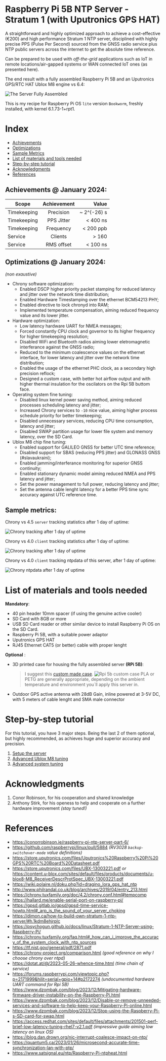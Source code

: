 # Raspberry Pi 5B NTP Server - Stratum 1 (with Uputronics GPS HAT)
A straightforward and highly optimized approach to achieve a cost-effective (€200) and high performance Stratum 1 NTP server, disciplined with highly precise PPS (Pulse Per Second) sourced from the GNSS radio service plus NTP public servers across the internet to get the absolute time reference.

Can be prepared to be used with *off-the-grid* applications such as IoT in remote locations/air-gapped systems or WAN connected IoT ones (as presented here).

The end result with a fully assembled Raspberry Pi 5B and an Uputronics GPS/RTC HAT Ublox M8 engine vs 6.4:

![The Server Fully Assembled](./img/rpi_5b_fully_assembled.JPG)

This is my recipe for Raspberry Pi OS `lite` version `Bookworm`, freshly installed, with kernel 6.1.73-1+rpt1.


# Index

- [Achievements](./README.md#achievements--january-2024)
- [Optimizations](./README.md#optimizations--january-2024)
- [Sample Metrics](./README.md#sample-metrics) 
- [List of materials and tools needed](./README.md#list-of-materials-and-tools-needed)
- [Step-by-step tutorial](./README.md#step-by-step-tutorial)
- [Acknowledgments](./README.md#acknowledgments)
- [References](./README.md#references)


## Achievements @ January 2024:

| Scope         | Achievement   |   Value    |
| ------------- |:-------------:| ---------: |
| Timekeeping   | Precision     | ~ 2^(-26) s |
| Timekeeping   | PPS Jitter    |  < 400 ns  |
| Timekeeping   | Frequency     |  < 200 ppb |
| Service       | Clients       |  > 160     |
| Service       | RMS offset    |  < 100 ns  |


## Optimizations @ January 2024:

*(non exaustive)*

- Chrony software optimization:
  - Enabled DSCP higher priority packet stamping for reduced latency and jitter over the network time distribution;
  - Enabled Hardware Timestamping over the ethernet BCM54213 PHY;
  - Enabled directive to lock chronyd into RAM;
  - Implemented temperature compensation, aiming reduced frequency value and its lower jitter.
- Hardware optimization:
  - Low latency hardware UART for NMEA messages;
  - Forced constantly CPU clock and governor to its higher frequency for higher timekeeping resolution;
  - Disabled WiFi and Bluetooth radios aiming lower eletromagnetic interferance against the GNSS radio;
  - Reduced to the minimum coalescence values on the ethernet interface, for lower latency and jitter over the network time distribution;
  - Enabled the usage of the ethernet PHC clock, as a secondary high precision reflock;
  - Designed a custom case, with better hot airflow output and with higher thermal insulation for the oscilators on the Rpi 5B buttom face.
- Operating system fine tuning:
  - Disabled linux kernel power saving method, aiming reduced processes scheduling latency and jitter;
  - Increased Chrony services to `-10` nice value, aiming higher process schedule priority for better timekeeping;
  - Disabled unnecessary services, reducing CPU time consumption, latency and jitter;
  - Disabled SWAP partition usage for lower file system and memory latency, over the SD Card.
- Ublox M8 chip fine tuning:
  - Enabled support for GALILEO GNSS for better UTC time reference;
  - Disabled support for SBAS (reducing PPS jitter) and GLONASS GNSS (#slavaukraini);
  - Enabled jamming/interferance monitoring for superior GNSS continuity;
  - Enabled stationary dynamic model aiming reduced NMEA and PPS latency and jitter;
  - Set the power management to full power, reducing latency and jitter;
  - Set the antenna cable lenght latency for a better PPS time sync accuracy against UTC reference time.

## Sample metrics:

Chrony vs 4.5 `server` tracking statistics after 1 day of uptime:

![Chrony tracking after 1 day of uptime](./img/chrony_tracking_jan_2024.JPG)

Chrony vs 4.0 `client` tracking statistics after 1 day of uptime:

![Chrony tracking after 1 day of uptime](./img/nanosecond_ntp_lan_jan_2024.JPG)

Chrony vs 4.0 `client` tracking ntpdata of this server, after 1 day of uptime:

![Chrony ntpdata after 1 day of uptime](./img/ntpdata_for_the_server_jan_2024.JPG)

# List of materials and tools needed

**Mandatory**:
- 40 pin header 10mm spacer (if using the genuine active cooler)
- SD Card with 8GB or more
- USB SD Card reader or other similar device to install Raspberry Pi OS on the SD Card.
- Raspberry Pi 5B, with a suitable power adaptor
- Uputronics GPS HAT
- RJ45 Ethernet CAT5 (or better) cable with proper lenght

**Optional** :
- 3D printed case for housing the fully assembled server **(RPi 5B)**:
  > I suggest this [custom made case](./files/Rpi%205b%20case%20all%20v3.3mf).
  ![Rpi 5b custom case](./img/rpi_5b_case_v3.JPG)
  > PLA or PETG are generally appropriate, depending on the ambient temperature and environment you`ll apply this server in.
- Outdoor GPS active antenna with 28dB Gain, inline powered at 3-5V DC, with 5 meters of cable lenght and SMA male connector

# Step-by-step tutorial
For this tutorial, you have 3 major steps. Being the last 2 of them optional, but highly recommended, as achieves huge and superior accuracy and precision.

1. [Setup the server](./steps/setup_the_server.md)
2. [Advanced Ublox M8 tuning](./steps/advanced_ublox_m8_tuning.md)
3. [Advanced system tuning](./steps/advanced_system_tuning.md)

# Acknowledgments

1. Conor Robinson, for his cooperation and shared knowledge
2. Anthony Stirk, for his openess to help and cooperate on a further hardware improvement *(stay tuned!)*

# References
- https://conorrobinson.ie/raspberry-pi-ntp-server-part-6/
- https://github.com/raspberrypi/linux/pull/5884 *(RV3028 `backup-switchover-mode` value definitions)*
- https://store.uputronics.com/files/Uputronics%20Raspberry%20Pi%20GPS%20RTC%20Board%20Datasheet.pdf
- https://store.uputronics.com/files/UBX-13003221.pdf *or* https://content.u-blox.com/sites/default/files/products/documents/u-blox8-M8_ReceiverDescrProtSpec_UBX-13003221.pdf
- https://wiki.polaire.nl/doku.php?id=dragino_lora_gps_hat_ntp
- http://www.philrandal.co.uk/blog/archives/2019/04/entry_213.html
- https://chrony.tuxfamily.org/doc/4.2/chrony.conf.html#tempcomp
- https://hallard.me/enable-serial-port-on-raspberry-pi/
- https://gpsd.gitlab.io/gpsd/gpsd-time-service-howto.html#_arp_is_the_sound_of_your_server_choking
- https://dimon.ca/how-to-build-own-stratum-1-ntp-server/#h.1kdm8ehjrplc
- https://psychogun.github.io/docs/linux/Stratum-1-NTP-Server-using-Raspberry-Pi/
- https://chrony.tuxfamily.org/faq.html#_how_can_i_improve_the_accuracy_of_the_system_clock_with_ntp_sources
- https://tf.nist.gov/general/pdf/2871.pdf
- https://chrony-project.org/comparison.html *(good reference on why I choose chrony over ntpd)*
- https://dotat.at/@/2023-05-26-whence-time.html *(time chain of service)*
- https://forums.raspberrypi.com/viewtopic.php?p=2171999&hilit=serial+gpio+14#p2172274 *(undocumented hardware UART command for Rpi 5B)*
- https://www.dzombak.com/blog/2023/12/Mitigating-hardware-firmware-driver-instability-on-the-Raspberry-Pi.html
- https://www.dzombak.com/blog/2023/12/Disable-or-remove-unneeded-services-and-software-to-help-keep-your-Raspberry-Pi-online.html
- https://www.dzombak.com/blog/2023/12/Stop-using-the-Raspberry-Pi-s-SD-card-for-swap.html
- https://access.redhat.com/sites/default/files/attachments/201501-perf-brief-low-latency-tuning-rhel7-v2.1.pdf *(impressive guide aiming low latency on linux OS)*
- https://blog.dan.drown.org/nic-interrupt-coalesce-impact-on-ntp/
- https://quantum5.ca/2023/01/26/microsecond-accurate-time-synchronization-lan-with-ptp/
- https://www.satsignal.eu/ntp/Raspberry-Pi-ntpheat.html
